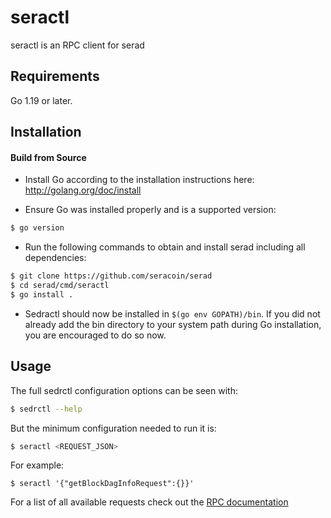 # seractl

seractl is an RPC client for serad

## Requirements

Go 1.19 or later.

## Installation

#### Build from Source

- Install Go according to the installation instructions here:
  http://golang.org/doc/install

- Ensure Go was installed properly and is a supported version:

```bash
$ go version
```

- Run the following commands to obtain and install serad including all dependencies:

```bash
$ git clone https://github.com/seracoin/serad
$ cd serad/cmd/seractl
$ go install .
```

- Sedractl should now be installed in `$(go env GOPATH)/bin`. If you did not already add the bin directory to your
  system path during Go installation, you are encouraged to do so now.

## Usage

The full sedrctl configuration options can be seen with:

```bash
$ sedrctl --help
```

But the minimum configuration needed to run it is:

```bash
$ seractl <REQUEST_JSON>
```

For example:

```
$ seractl '{"getBlockDagInfoRequest":{}}'
```

For a list of all available requests check out the [RPC documentation](infrastructure/network/netadapter/server/grpcserver/protowire/rpc.md)